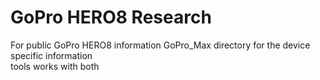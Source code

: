 # GoPro HERO8 Research
For public GoPro HERO8 information
GoPro_Max directory for the device specific information   
tools works with both   
